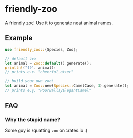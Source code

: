 # friendly-zoo

A friendly zoo! Use it to generate neat animal names.

## Example

```rust
use friendly_zoo::{Species, Zoo};

// default zoo
let animal = Zoo::default().generate();
println!("{}", animal);
// prints e.g. "cheerful_otter"

// build your own zoo!
let animal = Zoo::new(Species::CamelCase, 3).generate();
// prints e.g. "PoorBallsyElegantCamel"
```

## FAQ

### Why the stupid name?

Some guy is squatting `zoo` on crates.io :(

